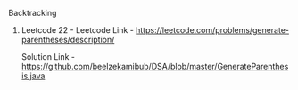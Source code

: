 Backtracking
1. Leetcode 22 -
      Leetcode Link - https://leetcode.com/problems/generate-parentheses/description/
   
      Solution Link - https://github.com/beelzekamibub/DSA/blob/master/GenerateParenthesis.java
   

